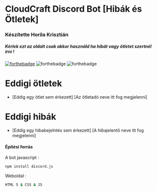 # CloudCraft Discord Bot [Hibák és Ötletek]
### Készítette Horila Krisztián 
##### Kérlek ezt az oldalt csak akkor használd ha hibát vagy ötletet szertnél írni !

[![forthebadge](https://forthebadge.com/images/badges/made-with-javascript.svg)](https://www.facebook.com/krisztian.Horila)
![forthebadge](https://forthebadge.com/images/badges/uses-html.svg)
![forthebadge](https://forthebadge.com/images/badges/60-percent-of-the-time-works-every-time.svg)

# Eddigi ötletek

  - [Eddig egy ötlet sem érkezett] [Az ötletadó neve itt fog megjelenni]



# Eddigi hibák

  - [Eddig egy hibabejelntés sem érkezett] [A hibajelentő neve itt fog megjelenni]




#### Építési forrás
A bot javascript :
```sh
npm install discord.js
```

Weboldal  :
```sh
HTML 5 & CSS & JS
```

